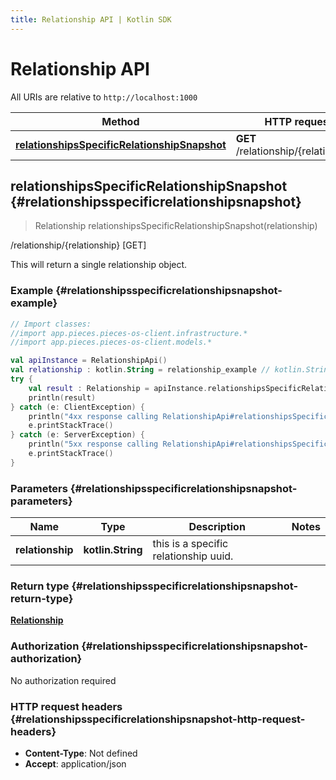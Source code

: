 ```yaml
---
title: Relationship API | Kotlin SDK
---
```


# Relationship API

All URIs are relative to `http://localhost:1000`

Method | HTTP request | Description
------------- | ------------- | -------------
[**relationshipsSpecificRelationshipSnapshot**](#relationshipsspecificrelationshipsnapshot) | **GET** /relationship/\{relationship\} | /relationship/\{relationship\} [GET]


## **relationshipsSpecificRelationshipSnapshot** {#relationshipsspecificrelationshipsnapshot}
> Relationship relationshipsSpecificRelationshipSnapshot(relationship)

/relationship/\{relationship\} [GET]

This will return a single relationship object.

### Example {#relationshipsspecificrelationshipsnapshot-example}
```kotlin
// Import classes:
//import app.pieces.pieces-os-client.infrastructure.*
//import app.pieces.pieces-os-client.models.*

val apiInstance = RelationshipApi()
val relationship : kotlin.String = relationship_example // kotlin.String | this is a specific relationship uuid.
try {
    val result : Relationship = apiInstance.relationshipsSpecificRelationshipSnapshot(relationship)
    println(result)
} catch (e: ClientException) {
    println("4xx response calling RelationshipApi#relationshipsSpecificRelationshipSnapshot")
    e.printStackTrace()
} catch (e: ServerException) {
    println("5xx response calling RelationshipApi#relationshipsSpecificRelationshipSnapshot")
    e.printStackTrace()
}
```

### Parameters {#relationshipsspecificrelationshipsnapshot-parameters}

Name | Type | Description  | Notes
------------- | ------------- | ------------- | -------------
 **relationship** | **kotlin.String**| this is a specific relationship uuid. |

### Return type {#relationshipsspecificrelationshipsnapshot-return-type}

[**Relationship**](../models/Relationship)

### Authorization {#relationshipsspecificrelationshipsnapshot-authorization}

No authorization required

### HTTP request headers {#relationshipsspecificrelationshipsnapshot-http-request-headers}

 - **Content-Type**: Not defined
 - **Accept**: application/json

